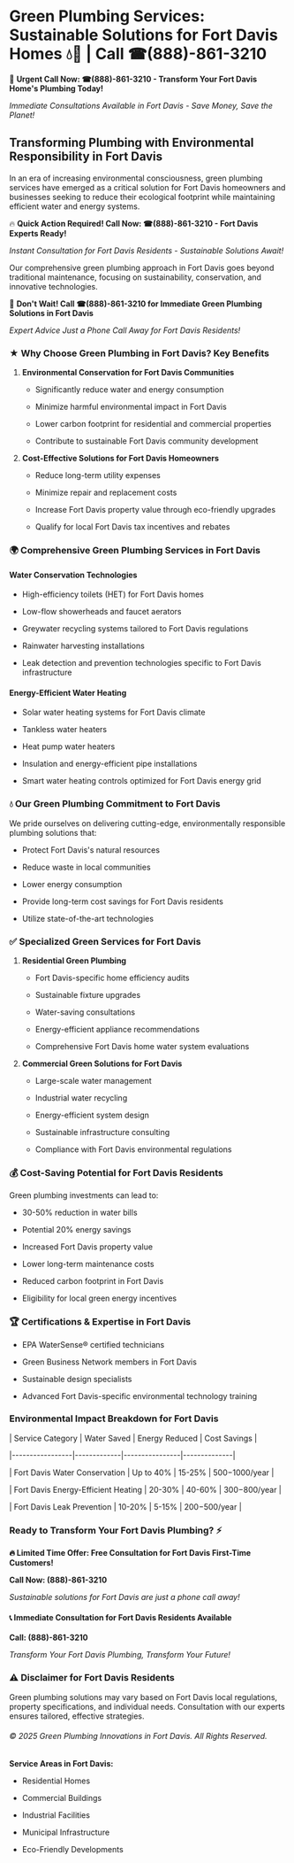 # Green Plumbing Services: Sustainable Solutions for Fort Davis Homes 💧🌿 | Call ☎(888)-861-3210

🚨 **Urgent Call Now: ☎(888)-861-3210 - Transform Your Fort Davis Home's Plumbing Today!**
*Immediate Consultations Available in Fort Davis - Save Money, Save the Planet!*

## Transforming Plumbing with Environmental Responsibility in Fort Davis

In an era of increasing environmental consciousness, green plumbing services have emerged as a critical solution for Fort Davis homeowners and businesses seeking to reduce their ecological footprint while maintaining efficient water and energy systems. 

🔥 **Quick Action Required! Call Now: ☎(888)-861-3210 - Fort Davis Experts Ready!**
*Instant Consultation for Fort Davis Residents - Sustainable Solutions Await!*

Our comprehensive green plumbing approach in Fort Davis goes beyond traditional maintenance, focusing on sustainability, conservation, and innovative technologies.

🚨 **Don't Wait! Call ☎(888)-861-3210 for Immediate Green Plumbing Solutions in Fort Davis**
*Expert Advice Just a Phone Call Away for Fort Davis Residents!*

### ★ Why Choose Green Plumbing in Fort Davis? Key Benefits

1. **Environmental Conservation for Fort Davis Communities** 
   - Significantly reduce water and energy consumption
   - Minimize harmful environmental impact in Fort Davis
   - Lower carbon footprint for residential and commercial properties
   - Contribute to sustainable Fort Davis community development

2. **Cost-Effective Solutions for Fort Davis Homeowners** 
   - Reduce long-term utility expenses
   - Minimize repair and replacement costs
   - Increase Fort Davis property value through eco-friendly upgrades
   - Qualify for local Fort Davis tax incentives and rebates

### 🌍 Comprehensive Green Plumbing Services in Fort Davis

#### Water Conservation Technologies
- High-efficiency toilets (HET) for Fort Davis homes
- Low-flow showerheads and faucet aerators
- Greywater recycling systems tailored to Fort Davis regulations
- Rainwater harvesting installations
- Leak detection and prevention technologies specific to Fort Davis infrastructure

#### Energy-Efficient Water Heating
- Solar water heating systems for Fort Davis climate
- Tankless water heaters
- Heat pump water heaters
- Insulation and energy-efficient pipe installations
- Smart water heating controls optimized for Fort Davis energy grid

### 💧 Our Green Plumbing Commitment to Fort Davis

We pride ourselves on delivering cutting-edge, environmentally responsible plumbing solutions that:
- Protect Fort Davis's natural resources
- Reduce waste in local communities
- Lower energy consumption
- Provide long-term cost savings for Fort Davis residents
- Utilize state-of-the-art technologies

### ✅ Specialized Green Services for Fort Davis

1. **Residential Green Plumbing**
   - Fort Davis-specific home efficiency audits
   - Sustainable fixture upgrades
   - Water-saving consultations
   - Energy-efficient appliance recommendations
   - Comprehensive Fort Davis home water system evaluations

2. **Commercial Green Solutions for Fort Davis**
   - Large-scale water management
   - Industrial water recycling
   - Energy-efficient system design
   - Sustainable infrastructure consulting
   - Compliance with Fort Davis environmental regulations

### 💰 Cost-Saving Potential for Fort Davis Residents

Green plumbing investments can lead to:
- 30-50% reduction in water bills
- Potential 20% energy savings
- Increased Fort Davis property value
- Lower long-term maintenance costs
- Reduced carbon footprint in Fort Davis
- Eligibility for local green energy incentives

### 🏆 Certifications & Expertise in Fort Davis

- EPA WaterSense® certified technicians
- Green Business Network members in Fort Davis
- Sustainable design specialists
- Advanced Fort Davis-specific environmental technology training

### Environmental Impact Breakdown for Fort Davis

| Service Category | Water Saved | Energy Reduced | Cost Savings |
|-----------------|-------------|----------------|--------------|
| Fort Davis Water Conservation | Up to 40% | 15-25% | $500-$1000/year |
| Fort Davis Energy-Efficient Heating | 20-30% | 40-60% | $300-$800/year |
| Fort Davis Leak Prevention | 10-20% | 5-15% | $200-$500/year |

### Ready to Transform Your Fort Davis Plumbing? ⚡

**🔥 Limited Time Offer: Free Consultation for Fort Davis First-Time Customers!**

**Call Now: (888)-861-3210**
*Sustainable solutions for Fort Davis are just a phone call away!*

#### 📞 Immediate Consultation for Fort Davis Residents Available

**Call: (888)-861-3210**
*Transform Your Fort Davis Plumbing, Transform Your Future!*

### ⚠️ Disclaimer for Fort Davis Residents

Green plumbing solutions may vary based on Fort Davis local regulations, property specifications, and individual needs. Consultation with our experts ensures tailored, effective strategies.

###### © 2025 Green Plumbing Innovations in Fort Davis. All Rights Reserved.

**Service Areas in Fort Davis:** 
- Residential Homes
- Commercial Buildings
- Industrial Facilities
- Municipal Infrastructure
- Eco-Friendly Developments